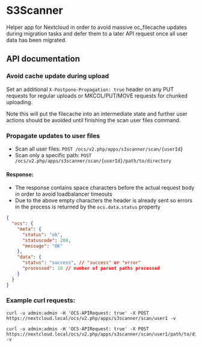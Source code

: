 # S3Scanner

Helper app for Nextcloud in order to avoid massive oc_filecache updates during migration tasks and defer them to a later API request once all user data has been migrated.

## API documentation

### Avoid cache update during upload

Set an additional `X-Postpone-Propagation: true` header on any PUT requests for regular uploads or MKCOL/PUT/MOVE requests for chunked uploading.

Note this will put the filecache into an intermediate state and further user actions should be avoided until finishing the scan user files command.

### Propagate updates to user files


- Scan all user files: `POST /ocs/v2.php/apps/s3scanner/scan/{userId}`
- Scan only a specific path: `POST /ocs/v2.php/apps/s3scanner/scan/{userId}/path/to/directory`

#### Response:
- The response contains space characters before the actual request body in order to avoid loadbalancer timeouts
- Due to the above empty characters the header is already sent so errors in the process is returned by the `ocs.data.status` property

```json
{
  "ocs": {
    "meta": {
      "status": "ok",
      "statuscode": 200,
      "message": "OK"
    },
    "data": {
      "status": "success", // "success" or "error"
      "processed": 10 // number of parent paths processed
    }
  }
}

```
### Example curl requests:

	curl -u admin:admin -H 'OCS-APIRequest: true' -X POST https://nextcloud.local/ocs/v2.php/apps/s3scanner/scan/user1 -v

	curl -u admin:admin -H 'OCS-APIRequest: true' -X POST https://nextcloud.local/ocs/v2.php/apps/s3scanner/scan/user1/path/to/directory -v
